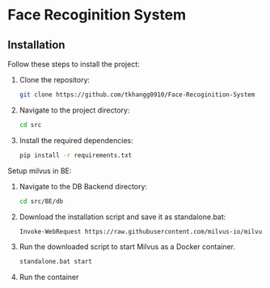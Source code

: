# Face Recoginition System

## Installation

Follow these steps to install the project:

1. Clone the repository:
    ```bash
    git clone https://github.com/tkhangg0910/Face-Recoginition-System
    ```
2. Navigate to the project directory:
    ```bash
    cd src
    ```
3. Install the required dependencies:
    ```bash
    pip install -r requirements.txt
    ```
Setup milvus in BE:
1. Navigate to the DB Backend directory:
    ```bash
    cd src/BE/db
    ```
2. Download the installation script and save it as standalone.bat:
    ```bash
    Invoke-WebRequest https://raw.githubusercontent.com/milvus-io/milvus/refs/heads/master/scripts/standalone_embed.bat -OutFile standalone.bat
    ```
3. Run the downloaded script to start Milvus as a Docker container.
    ```bash
    standalone.bat start
    ```
4. Run the container
